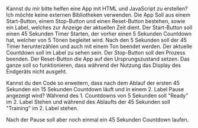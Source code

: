 Kannst du mir bitte helfen eine App mit HTML und JavaScript zu erstellen?
Ich möchte keine externen Bibliotheken verwenden.
Die App Soll aus einem Start-Button, einem Stop-Button und einen Reset-Button bestehen, sowie ein Label, welches zur Anzeige der aktuellen Zeit dient.
Der Start-Button soll einen 45 Sekunden Timer Starten, der vorher einen 5 Sekunden Countdown hat, welcher von 5 Tönen begleitet wird.
Nach den 5 Sekunden soll der 45 Timer herunterzählen und auch mit einem Ton beendet werden. Der aktuelle Countdown soll im Label zu sehen sein.
Der Stop-Button soll den Prozess beenden. Der Reset-Button die App auf den Ursprungszustand setzen.
Das ganze soll so funktionieren, dass während der Nutzung das Display des Endgeräts nicht ausgeht.


Kannst du den Code so erweitern, dass nach dem Ablauf der ersten 45 Sekunden ein 15 Sekunden Countdown läuft und in einem 2. Label Pause angezeigt wird?
Während des 1. Countdowns von 5 Sekunden soll "Ready" im 2. Label Stehen und während des Ablaufts der 45 Sekunden soll "Training" im 2. Label stehen.


Nach der Pause soll aber noch einmal ein 45 Sekunden Countdown laufen.